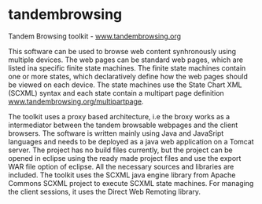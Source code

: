 tandembrowsing
==============

Tandem Browsing toolkit - www.tandembrowsing.org

This software can be used to browse web content synhronously using multiple devices. The web pages 
can be standard web pages, which are listed ina specific finite state machines. The finite state 
machines contain one or more states, which declaratively define how the web pages should be viewed
on each device. The state machines use the State Chart XML (SCXML) syntax and each state contain 
a multipart page definition www.tandembrowsing.org/multipartpage. 

The toolkit uses a proxy based architecture, i.e the broxy works as a intermediator between the 
tandem browsable webpages and the client browsers. The software is written mainly using Java and 
JavaSript languages and needs to be deployed as a java web application on a Tomcat server. The 
project has no build files currently, but the project can be opened in eclipse using the ready made 
project files and use the export WAR file option of eclipse. All the necessary sources and libraries 
are included. The toolkit uses the SCXML java engine library from Apache Commons SCXML project to 
execute SCXML state machines. For managing the client sessions, it uses the Direct Web Remoting 
library. 



